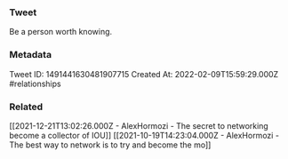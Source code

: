 ### Tweet
Be a person worth knowing.

### Metadata
Tweet ID: 1491441630481907715
Created At: 2022-02-09T15:59:29.000Z
#relationships 

### Related
[[2021-12-21T13:02:26.000Z - AlexHormozi - The secret to networking become a collector of IOU]]
[[2021-10-19T14:23:04.000Z - AlexHormozi - The best way to network is to try and become the mo]]

